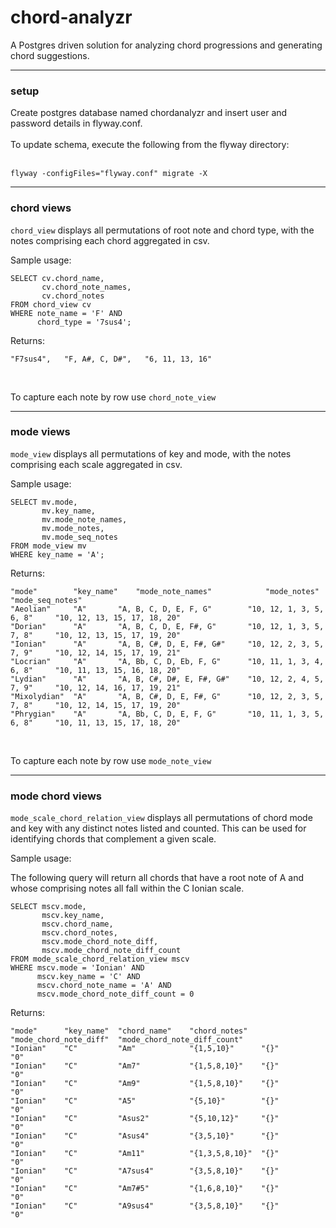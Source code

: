 # chord-analyzr

A Postgres driven solution for analyzing chord progressions and generating chord suggestions. 


<hr>
<h3>setup</h3> 
Create postgres database named chordanalyzr and insert user and password details in flyway.conf. 
<br>
<br>
To update schema, execute the following from the flyway directory:
<br>
<br>

```
flyway -configFiles="flyway.conf" migrate -X
```

<hr>
<h3>chord views</h3> 

```chord_view``` displays all permutations of root note and chord type, with the notes comprising each chord aggregated in csv. 

Sample usage: 

```
SELECT cv.chord_name, 
       cv.chord_note_names,
       cv.chord_notes
FROM chord_view cv
WHERE note_name = 'F' AND 
      chord_type = '7sus4';
```
Returns:
```
"F7sus4",   "F, A#, C, D#",   "6, 11, 13, 16"
```

<br>

To capture each note by row use ```chord_note_view```

<hr>
<h3>mode views</h3> 

```mode_view``` displays all permutations of key and mode, with the notes comprising each scale aggregated in csv. 

Sample usage: 

```
SELECT mv.mode, 
       mv.key_name, 
       mv.mode_note_names, 
       mv.mode_notes, 
       mv.mode_seq_notes
FROM mode_view mv 
WHERE key_name = 'A';
```
Returns:
```
"mode"        "key_name"    "mode_note_names"            "mode_notes"                "mode_seq_notes"
"Aeolian"     "A"	    "A, B, C, D, E, F, G"        "10, 12, 1, 3, 5, 6, 8"     "10, 12, 13, 15, 17, 18, 20"
"Dorian"      "A"	    "A, B, C, D, E, F#, G"       "10, 12, 1, 3, 5, 7, 8"     "10, 12, 13, 15, 17, 19, 20"
"Ionian"      "A"	    "A, B, C#, D, E, F#, G#"     "10, 12, 2, 3, 5, 7, 9"     "10, 12, 14, 15, 17, 19, 21"
"Locrian"     "A"	    "A, Bb, C, D, Eb, F, G"      "10, 11, 1, 3, 4, 6, 8"     "10, 11, 13, 15, 16, 18, 20"
"Lydian"      "A"	    "A, B, C#, D#, E, F#, G#"    "10, 12, 2, 4, 5, 7, 9"     "10, 12, 14, 16, 17, 19, 21"
"Mixolydian"  "A"	    "A, B, C#, D, E, F#, G"      "10, 12, 2, 3, 5, 7, 8"     "10, 12, 14, 15, 17, 19, 20"
"Phrygian"    "A"	    "A, Bb, C, D, E, F, G"       "10, 11, 1, 3, 5, 6, 8"     "10, 11, 13, 15, 17, 18, 20"
```

<br>

To capture each note by row use ```mode_note_view```

<hr>
<h3>mode chord views</h3> 

```mode_scale_chord_relation_view``` displays all permutations of chord mode and key with any distinct notes listed and counted. This can be used for identifying chords that complement a given scale. 

Sample usage: 

The following query will return all chords that have a root note of A and whose comprising notes all fall within the C Ionian scale. 

```
SELECT mscv.mode, 
       mscv.key_name, 
       mscv.chord_name, 
       mscv.chord_notes,  
       mscv.mode_chord_note_diff, 
       mscv.mode_chord_note_diff_count 
FROM mode_scale_chord_relation_view mscv
WHERE mscv.mode = 'Ionian' AND 
      mscv.key_name = 'C' AND 
      mscv.chord_note_name = 'A' AND
      mscv.mode_chord_note_diff_count = 0
```
Returns:
```
"mode"      "key_name"  "chord_name"    "chord_notes"   "mode_chord_note_diff"  "mode_chord_note_diff_count"
"Ionian"    "C"         "Am"            "{1,5,10}"      "{}"                     "0"
"Ionian"    "C"         "Am7"           "{1,5,8,10}"    "{}"                     "0"
"Ionian"    "C"         "Am9"           "{1,5,8,10}"    "{}"                     "0"
"Ionian"    "C"         "A5"            "{5,10}"        "{}"                     "0"
"Ionian"    "C"         "Asus2"         "{5,10,12}"     "{}"                     "0"
"Ionian"    "C"         "Asus4"         "{3,5,10}"      "{}"                     "0"
"Ionian"    "C"         "Am11"          "{1,3,5,8,10}"  "{}"                     "0"
"Ionian"    "C"         "A7sus4"        "{3,5,8,10}"    "{}"                     "0"
"Ionian"    "C"         "Am7#5"         "{1,6,8,10}"    "{}"                     "0"
"Ionian"    "C"         "A9sus4"        "{3,5,8,10}"    "{}"                     "0"
```

<br>

